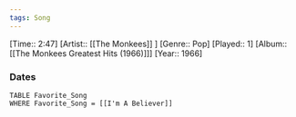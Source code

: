 ```yaml
---
tags: Song  
---
```

[Time:: 2:47]
[Artist:: [[The Monkees]] ]
[Genre:: Pop]
[Played:: 1]
[Album:: [[The Monkees Greatest Hits (1966)]]]
[Year:: 1966]
### Dates
````dataview
TABLE Favorite_Song
WHERE Favorite_Song = [[I'm A Believer]]
````